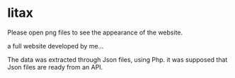 # litax

Please open png files to see the appearance of the website.

a full website developed by me...

The data was extracted through Json files, using Php. it was supposed that Json files are ready from an API.

